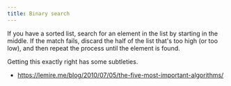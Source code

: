 ```yaml
---
title: Binary search
---
```

If you have a sorted list, search for an element in the
list by starting in the middle. If the match fails,
discard the half of the list that's too high (or too low),
and then repeat the process until the element is found.

Getting this exactly right has some subtleties.

* https://lemire.me/blog/2010/07/05/the-five-most-important-algorithms/
